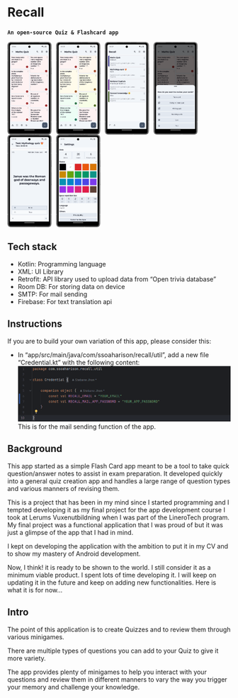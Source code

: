 # Recall 
**`An open-source Quiz & Flashcard app`**

<img align="left" alt="Card fragment" width="100px" src="assets/Recall_demo_cads_fragment.png" style="padding-right:10px;"/>
<img align="left" alt="Space repetition in action" width="100px" src="assets/Recall_demo_space_repetition.png" style="padding-right:10px;"/>
<img align="left" alt="Deck fragment" width="100px" src="assets/recall_demo_deck_fragment.png" style="padding-right:10px;"/>
<img align="left" alt="Quiz types" width="100px" src="assets/Recall_demo_minigames.png" style="padding-right:10px;"/>
<img align="left" alt="Test quiz" width="100px" src="assets/recall_demo_test.png" style="padding-right:10px;"/>
<img alt="Settings fragment" width="100px" src="assets/recall_demo_theme_fragment.png" style="padding-right:10px;"/>

## Tech stack 
- Kotlin: Programming language
- XML: UI Library
- Retrofit: API library used to upload data from “Open trivia database”
- Room DB: For storing data on device
- SMTP: For mail sending
- Firebase: For text translation api

## Instructions
If you are to build your own variation of this app, please consider this:
- In “app/src/main/java/com/ssoaharison/recall/util”, add a new file “Credential.kt” with the following content:
  ![Credential.](assets/credential_class.png) </br> This is for the mail sending function of the app.

## Background
This app started as a simple Flash Card app meant to be a tool to take quick question/answer notes to assist in exam preparation. It developed quickly into a general quiz creation app and handles a large range of question types and various manners of revising them. 
 
This is a project that has been in my mind since I started programming and I tempted developing it as my final project for the app development course I took at Lerums Vuxenutbildning when I was part of the LineroTech program. 
My final project was a functional application that I was proud of but it was just a glimpse of the app that I had in mind.

I kept on developing the application with the ambition to put it in my CV and to show my mastery of Android development. 

Now, I think! it is ready to be shown to the world. I still consider it as a minimum viable product. I spent lots of time developing it. I will keep on updating it in the future and keep on adding new functionalities. Here is what it is for now…

## Intro 
The point of this application is to create Quizzes and to review them through various minigames. 

There are multiple types of questions you can add to your Quiz to give it more variety. 

The app provides plenty of minigames to help you interact with your questions and review them in different manners to vary the way you trigger your memory and challenge your knowledge.
